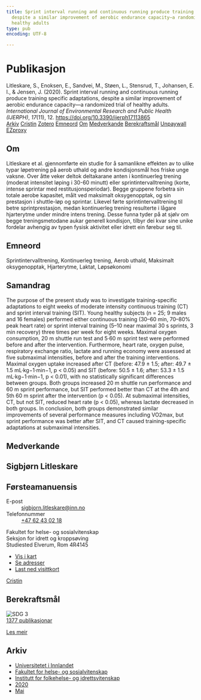 ```yaml
---
title: Sprint interval running and continuous running produce training specific adaptations,
  despite a similar improvement of aerobic endurance capacity—a randomized trial of
  healthy adults
type: pub
encoding: UTF-8

---
```

<h1>Publikasjon</h1>
<article id="csl-bib-container-4DB4SBET" class="csl-bib-container">
  <div class="csl-bib-body"> <div class="csl-entry">Litleskare, S., Enoksen, E., Sandvei, M., Støen, L., Stensrud, T., Johansen, E. I., &#38; Jensen, J. (2020). Sprint interval running and continuous running produce training specific adaptations, despite a similar improvement of aerobic endurance capacity—a randomized trial of healthy adults. <i>International Journal of Environmental Research and Public Health (IJERPH)</i>, <i>17</i>(11), 12. <a href="https://doi.org/10.3390/ijerph17113865">https://doi.org/10.3390/ijerph17113865</a></div> </div>
  <div class="csl-bib-buttons">
    <a href="#taxonomy-article-4DB4SBET" alt="archive" class="csl-bib-button">Arkiv</a>
    <a href="https://app.cristin.no/results/show.jsf?id=1813273" alt="Cristin" class="csl-bib-button">Cristin</a>
    <a href="http://zotero.org/groups/5881554/items/4DB4SBET" alt="Zotero" class="csl-bib-button">Zotero</a>
    <a href="#keywords-article-4DB4SBET" alt="keywords" class="csl-bib-button">Emneord</a>
    <a href="#about-article-4DB4SBET" alt="about_pub" class="csl-bib-button">Om</a>
    <a href="#contributors-article-4DB4SBET" alt="contributors" class="csl-bib-button">Medverkande</a>
    <a href="#sdg-article-4DB4SBET" alt="sdg" class="csl-bib-button">Berekraftsmål</a>
    <a href="https://www.mdpi.com/1660-4601/17/11/3865/pdf?version=1590754039" alt="Unpaywall" class="csl-bib-button">Unpaywall</a>
    <a href="https://www.mdpi.com/1660-4601/17/11/3865/pdf?version=1590754039" alt="EZproxy" class="csl-bib-button">EZproxy</a>
  </div>
  <div id="csl-bib-meta-container-4DB4SBET"></div>
</article>
<div id="csl-bib-meta-4DB4SBET" class="csl-bib-meta">
  <article id="about-article-4DB4SBET" class="about_pub-article">
    <h1>Om</h1>
    Litleskare et al. gjennomførte ein studie for å samanlikne effekten av to ulike typar løpetrening på aerob uthald og andre kondisjonsmål hos friske unge vaksne. Over åtte veker deltok deltakarane anten i kontinuerleg trening (moderat intensitet løping i 30-60 minutt) eller sprintintervalltrening (korte, intense sprintar med restitusjonsperiodar). Begge gruppene forbetra sin totale aerobe kapasitet, målt ved maksimalt oksygenopptak, og sin prestasjon i shuttle-løp og sprintar. Likevel førte sprintintervalltrening til betre sprintprestasjon, medan kontinuerleg trening resulterte i lågare hjarterytme under mindre intens trening. Desse funna tyder på at sjølv om begge treningsmetodane aukar generell kondisjon, tilbyr dei kvar sine unike fordelar avhengig av typen fysisk aktivitet eller idrett ein førebur seg til.
  </article>
  <article id="keywords-article-4DB4SBET" class="keywords-article">
    <h1>Emneord</h1>
    Sprintintervalltrening, Kontinuerleg trening, Aerob uthald, Maksimalt oksygenopptak, Hjarterytme, Laktat, Løpsøkonomi
  </article>
  <article id="abstract-article-4DB4SBET" class="abstract-article">
    <h1>Samandrag</h1>
    The purpose of the present study was to investigate training-specific adaptations to eight weeks of moderate intensity continuous training (CT) and sprint interval training (SIT). Young healthy subjects (n = 25; 9 males and 16 females) performed either continuous training (30–60 min, 70–80% peak heart rate) or sprint interval training (5–10 near maximal 30 s sprints, 3 min recovery) three times per week for eight weeks. Maximal oxygen consumption, 20 m shuttle run test and 5·60 m sprint test were performed before and after the intervention. Furthermore, heart rate, oxygen pulse, respiratory exchange ratio, lactate and running economy were assessed at five submaximal intensities, before and after the training interventions. Maximal oxygen uptake increased after CT (before: 47.9 ± 1.5; after: 49.7 ± 1.5 mL·kg−1·min−1, p < 0.05) and SIT (before: 50.5 ± 1.6; after: 53.3 ± 1.5 mL·kg−1·min−1, p < 0.01), with no statistically significant differences between groups. Both groups increased 20 m shuttle run performance and 60 m sprint performance, but SIT performed better than CT at the 4th and 5th 60 m sprint after the intervention (p < 0.05). At submaximal intensities, CT, but not SIT, reduced heart rate (p < 0.05), whereas lactate decreased in both groups. In conclusion, both groups demonstrated similar improvements of several performance measures including VO2max, but sprint performance was better after SIT, and CT caused training-specific adaptations at submaximal intensities.
  </article>
  <article id="contributors-article-4DB4SBET" class="contributors-article">
    <h1>Medverkande</h1>
    <div class="personas"> <div class="vrtx-hinn-person-card"> <div class="photo"> <i class="lar la-user-circle missing-person"></i> </div> <div class="info"> <hgroup><h1>Sigbjørn Litleskare</h1> <h2>Førsteamanuensis</h2> </hgroup><dl> <dt>E-post</dt> <dd> <a href="mailto:sigbjorn.litleskare@inn.no">sigbjorn.litleskare@inn.no</a> </dd> <dt>Telefonnummer</dt> <dd><a href="tel:+4762430218"> +47 62 43 02 18 </a></dd> </dl> <p> Fakultet for helse- og sosialvitenskap<br> Seksjon for idrett og kroppsøving<br> Studiested Elverum, Rom 4R4145 </p> <ul class="vrtx-hinn-links"> <li><a href="https://www.google.com/maps?q=60.88156,11.53723">Vis i kart</a></li> <li><a href="https://www.inn.no/finn-en-ansatt/sigbjorn-litleskare.html#vrtx-hinn-addresses">Se adresser</a></li> <li><a href="https://www.inn.no/finn-en-ansatt/sigbjorn-litleskare.html?vrtx=vcf">Last ned visittkort</a></li> </ul> </div> </div> <a href="https://app.cristin.no/persons/show.jsf?id=477352" alt="Cristin URL" class="personas-cristin">Cristin</a> </div>
  </article>
  <article id="sdg-article-4DB4SBET" class="sdg-article">
    <h1>Berekraftsmål</h1>
    <div class="sdg-container"><div id="sdg3" class="sdg">
        <img src="{{< params subfolder >}}images/sdg/sdg03_nn.png" class="image" alt="SDG 3">
        <div class="sdg-overlay">
          <a href="{{< params subfolder >}}nn/archive/?sdg=3#archive" class="sdg-publication-count"><span>1377</span> publikasjonar</a>
          <p><a href="https://fn.no/om-fn/fns-baerekraftsmaal/god-helse-og-livskvalitet?lang=nno-NO" class="sdg-read-more">Les meir</a></p>
        </div>
      </div></div>
  </article>
  <article id="taxonomy-article-4DB4SBET" class="taxonomy-article">
    <h1>Arkiv</h1>
    <ul>
      <li><a href="{{< params subfolder >}}nn/archive/?key=3DCRN523">Universitetet i Innlandet</a></li>
      <li><a href="{{< params subfolder >}}nn/archive/?key=IDKFS3MX">Fakultet for helse- og sosialvitenskap</a></li>
      <li><a href="{{< params subfolder >}}nn/archive/?key=FJXE3Z8X">Institutt for folkehelse- og idrettsvitenskap</a></li>
      <li><a href="{{< params subfolder >}}nn/archive/?key=6ZJPMG9D">2020</a></li>
      <li><a href="{{< params subfolder >}}nn/archive/?key=YZYXCRJL">Mai</a></li>
    </ul>
  </article>
</div>
